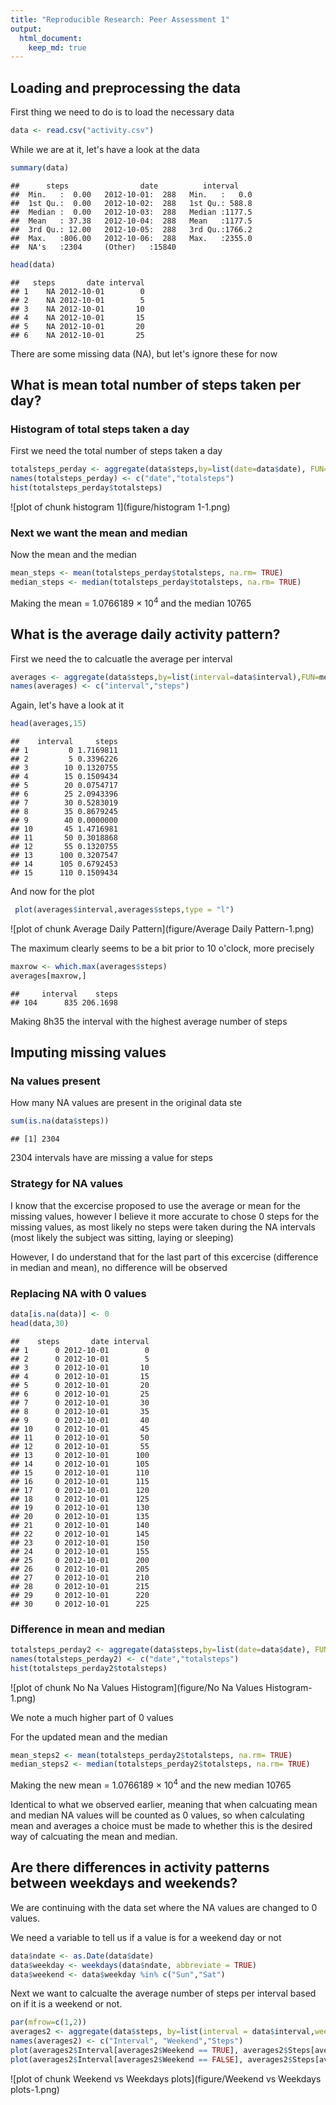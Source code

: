 ```yaml
---
title: "Reproducible Research: Peer Assessment 1"
output: 
  html_document:
    keep_md: true
---
```



## Loading and preprocessing the data

First thing we need to do is to load the necessary data


```r
data <- read.csv("activity.csv")
```

While we are at it, let's have a look at the data


```r
summary(data)
```

```
##      steps                date          interval     
##  Min.   :  0.00   2012-10-01:  288   Min.   :   0.0  
##  1st Qu.:  0.00   2012-10-02:  288   1st Qu.: 588.8  
##  Median :  0.00   2012-10-03:  288   Median :1177.5  
##  Mean   : 37.38   2012-10-04:  288   Mean   :1177.5  
##  3rd Qu.: 12.00   2012-10-05:  288   3rd Qu.:1766.2  
##  Max.   :806.00   2012-10-06:  288   Max.   :2355.0  
##  NA's   :2304     (Other)   :15840
```


```r
head(data)
```

```
##   steps       date interval
## 1    NA 2012-10-01        0
## 2    NA 2012-10-01        5
## 3    NA 2012-10-01       10
## 4    NA 2012-10-01       15
## 5    NA 2012-10-01       20
## 6    NA 2012-10-01       25
```

There are some missing data (NA), but let's ignore these for now

## What is mean total number of steps taken per day?

### Histogram of total steps taken a day

First we need the total number of steps taken a day



```r
totalsteps_perday <- aggregate(data$steps,by=list(date=data$date), FUN=sum)
names(totalsteps_perday) <- c("date","totalsteps")
hist(totalsteps_perday$totalsteps)
```

![plot of chunk histogram 1](figure/histogram 1-1.png) 

### Next we want the mean and median

Now the mean and the median

```r
mean_steps <- mean(totalsteps_perday$totalsteps, na.rm= TRUE)
median_steps <- median(totalsteps_perday$totalsteps, na.rm= TRUE)
```

Making the mean = 1.0766189 &times; 10<sup>4</sup> and the median 10765

## What is the average daily activity pattern?

First we need the to calcuatle the average per interval


```r
averages <- aggregate(data$steps,by=list(interval=data$interval),FUN=mean, na.rm = TRUE)
names(averages) <- c("interval","steps")
```

Again, let's have a look at it


```r
head(averages,15)
```

```
##    interval     steps
## 1         0 1.7169811
## 2         5 0.3396226
## 3        10 0.1320755
## 4        15 0.1509434
## 5        20 0.0754717
## 6        25 2.0943396
## 7        30 0.5283019
## 8        35 0.8679245
## 9        40 0.0000000
## 10       45 1.4716981
## 11       50 0.3018868
## 12       55 0.1320755
## 13      100 0.3207547
## 14      105 0.6792453
## 15      110 0.1509434
```


And now for the plot

```r
 plot(averages$interval,averages$steps,type = "l")
```

![plot of chunk Average Daily Pattern](figure/Average Daily Pattern-1.png) 

The maximum clearly seems to be a bit prior to 10 o'clock, more precisely


```r
maxrow <- which.max(averages$steps)
averages[maxrow,]
```

```
##     interval    steps
## 104      835 206.1698
```

Making 8h35 the interval with the highest average number of steps

## Imputing missing values


### Na values present
How many NA values are present in the original data ste


```r
sum(is.na(data$steps))
```

```
## [1] 2304
```

2304 intervals have are missing a value for steps

### Strategy for NA values

I know that the excercise proposed to use the average or mean for the missing values, however I believe it more accurate to chose 0 steps for the missing values, as most likely no steps were taken during the NA intervals (most likely the subject was sitting, laying or sleeping)

However, I do understand that for the last part of this excercise (difference in median and mean), no difference will be observed

### Replacing NA with 0 values


```r
data[is.na(data)] <- 0
head(data,30)
```

```
##    steps       date interval
## 1      0 2012-10-01        0
## 2      0 2012-10-01        5
## 3      0 2012-10-01       10
## 4      0 2012-10-01       15
## 5      0 2012-10-01       20
## 6      0 2012-10-01       25
## 7      0 2012-10-01       30
## 8      0 2012-10-01       35
## 9      0 2012-10-01       40
## 10     0 2012-10-01       45
## 11     0 2012-10-01       50
## 12     0 2012-10-01       55
## 13     0 2012-10-01      100
## 14     0 2012-10-01      105
## 15     0 2012-10-01      110
## 16     0 2012-10-01      115
## 17     0 2012-10-01      120
## 18     0 2012-10-01      125
## 19     0 2012-10-01      130
## 20     0 2012-10-01      135
## 21     0 2012-10-01      140
## 22     0 2012-10-01      145
## 23     0 2012-10-01      150
## 24     0 2012-10-01      155
## 25     0 2012-10-01      200
## 26     0 2012-10-01      205
## 27     0 2012-10-01      210
## 28     0 2012-10-01      215
## 29     0 2012-10-01      220
## 30     0 2012-10-01      225
```


### Difference in mean and median



```r
totalsteps_perday2 <- aggregate(data$steps,by=list(date=data$date), FUN=sum)
names(totalsteps_perday2) <- c("date","totalsteps")
hist(totalsteps_perday2$totalsteps)
```

![plot of chunk No Na Values Histogram](figure/No Na Values Histogram-1.png) 

We note a much higher part of 0 values

For the updated mean and the median

```r
mean_steps2 <- mean(totalsteps_perday2$totalsteps, na.rm= TRUE)
median_steps2 <- median(totalsteps_perday2$totalsteps, na.rm= TRUE)
```

Making the new mean = 1.0766189 &times; 10<sup>4</sup> and the new median 10765

Identical to what we observed earlier, meaning that when calcuating mean and median NA values will be counted as 0 values, so when calculating mean and averages a choice must be made to whether this is the desired way of calcuating the mean and median.

## Are there differences in activity patterns between weekdays and weekends?

We are continuing with the data set where the NA values are changed to 0 values.

We need a variable to tell us if a value is for a weekend day or not


```r
data$ndate <- as.Date(data$date)
data$weekday <- weekdays(data$ndate, abbreviate = TRUE)
data$weekend <- data$weekday %in% c("Sun","Sat")
```

Next we want to calcualte the average number of steps per interval based on if it is a weekend or not.


```r
par(mfrow=c(1,2))
averages2 <- aggregate(data$steps, by=list(interval = data$interval,weekend = data$weekend),FUN=mean)
names(averages2) <- c("Interval", "Weekend","Steps")
plot(averages2$Interval[averages2$Weekend == TRUE], averages2$Steps[averages2$Weekend == TRUE], type = "l",main="Weekend",xlab="Interval",ylab="Steps")
plot(averages2$Interval[averages2$Weekend == FALSE], averages2$Steps[averages2$Weekend == FALSE], type = "l",main="Weekdays",xlab="Interval",ylab="Steps")
```

![plot of chunk Weekend vs Weekdays plots](figure/Weekend vs Weekdays plots-1.png) 



